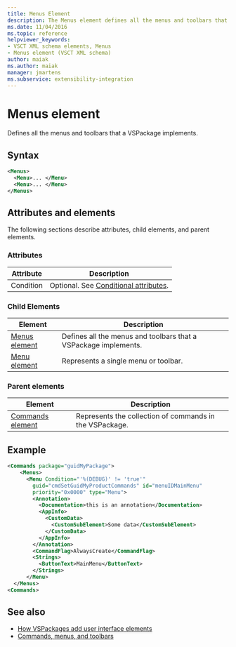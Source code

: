 ```yaml
---
title: Menus Element
description: The Menus element defines all the menus and toolbars that a VSPackage implements. This article contains an example.
ms.date: 11/04/2016
ms.topic: reference
helpviewer_keywords:
- VSCT XML schema elements, Menus
- Menus element (VSCT XML schema)
author: maiak
ms.author: maiak
manager: jmartens
ms.subservice: extensibility-integration
---
```

# Menus element

Defines all the menus and toolbars that a VSPackage implements.

## Syntax

```xml
<Menus>
  <Menu>... </Menu>
  <Menu>... </Menu>
</Menus>
```

## Attributes and elements
 The following sections describe attributes, child elements, and parent elements.

### Attributes

|Attribute|Description|
|---------------|-----------------|
|Condition|Optional. See [Conditional attributes](../extensibility/vsct-xml-schema-conditional-attributes.md).|

### Child Elements

|Element|Description|
|-------------|-----------------|
|[Menus element](../extensibility/menus-element.md)|Defines all the menus and toolbars that a VSPackage implements.|
|[Menu element](../extensibility/menu-element.md)|Represents a single menu or toolbar.|

### Parent elements

|Element|Description|
|-------------|-----------------|
|[Commands element](../extensibility/commands-element.md)|Represents the collection of commands in the VSPackage.|

## Example

```xml
<Commands package="guidMyPackage">
    <Menus>
      <Menu Condition="'%(DEBUG)' != 'true'"
        guid="cmdSetGuidMyProductCommands" id="menuIDMainMenu"
        priority="0x0000" type="Menu">
        <Annotation>
          <Documentation>this is an annotation</Documentation>
          <AppInfo>
            <CustomData>
              <CustomSubElement>Some data</CustomSubElement>
            </CustomData>
          </AppInfo>
        </Annotation>
        <CommandFlag>AlwaysCreate</CommandFlag>
        <Strings>
          <ButtonText>MainMenu</ButtonText>
        </Strings>
      </Menu>
  </Menus>
<Commands>
```

## See also
- [How VSPackages add user interface elements](../extensibility/internals/how-vspackages-add-user-interface-elements.md)
- [Commands, menus, and toolbars](../extensibility/internals/commands-menus-and-toolbars.md)
